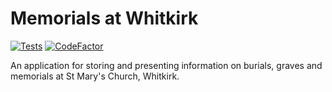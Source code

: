 # Memorials at Whitkirk

[![Tests](https://github.com/whitkirkchurch/memorials/workflows/Tests/badge.svg)](https://github.com/whitkirkchurch/memorials/actions/workflows/tests.yml)
[![CodeFactor](https://www.codefactor.io/repository/github/whitkirkchurch/memorials/badge)](https://www.codefactor.io/repository/github/whitkirkchurch/memorials)

An application for storing and presenting information on burials, graves and
memorials at St Mary's Church, Whitkirk.
